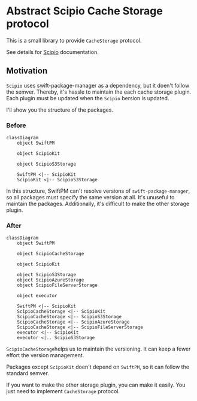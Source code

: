 # Abstract Scipio Cache Storage protocol

This is a small library to provide `CacheStorage` protocol.

See details for [Scipio](https://github.com/giginet/Scipio) documentation.

## Motivation

`Scipio` uses swift-package-manager as a dependency, but it doen't follow the semver. 
Thereby, it's hassle to maintain the each cache storage plugin. Each plugin must be updated when the `Scipio` bersion is updated.

I'll show you the structure of the packages.

### Before

```mermaid
classDiagram
    object SwiftPM

    object ScipioKit

    object ScipioS3Storage

    SwiftPM <|-- ScipioKit
    ScipioKit <|-- ScipioS3Storage
```

In this structure, SwiftPM can't resolve versions of `swift-package-manager`, so all packages must specify the same version at all. It's unuseful to maintain the packages.
Additionally, it's difficult to make the other storage plugin.

### After

```mermaid
classDiagram
    object SwiftPM

    object ScipioCacheStorage

    object ScipioKit

    object ScipioS3Storage
    object ScipioAzureStorage
    object ScipioFileServerStorage

    object executor

    SwiftPM <|-- ScipioKit
    ScipioCacheStorage <|-- ScipioKit
    ScipioCacheStorage <|-- ScipioS3Storage
    ScipioCacheStorage <|-- ScipioAzureStorage
    ScipioCacheStorage <|-- ScipioFileServerStorage
    executor <|-- ScipioKit
    executor <|.. ScipioS3Storage
```

`ScipioCacheStorage`helps us to maintain the versioning. It can keep a fewer effort the version management.

Packages except `ScipioKit` doen't depend on `SwiftPM`, so it can follow the standard semver.

If you want to make the other storage plugin, you can make it easily. You just need to implement `CacheStorage` protocol.
